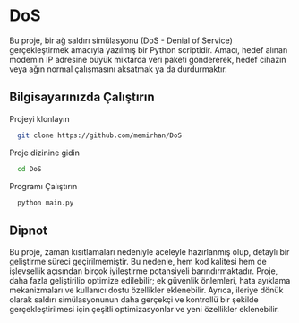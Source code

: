
# DoS

Bu proje, bir ağ saldırı simülasyonu (DoS - Denial of Service) gerçekleştirmek amacıyla yazılmış bir Python scriptidir. Amacı, hedef alınan modemin IP adresine büyük miktarda veri paketi göndererek, hedef cihazın veya ağın normal çalışmasını aksatmak ya da durdurmaktır.



## Bilgisayarınızda Çalıştırın

Projeyi klonlayın

```bash
  git clone https://github.com/memirhan/DoS
```

Proje dizinine gidin

```bash
  cd DoS
```

Programı Çalıştırın

```bash
  python main.py
```

  
## Dipnot

Bu proje, zaman kısıtlamaları nedeniyle aceleyle hazırlanmış olup, detaylı bir geliştirme süreci geçirilmemiştir. Bu nedenle, hem kod kalitesi hem de işlevsellik açısından birçok iyileştirme potansiyeli barındırmaktadır. Proje, daha fazla geliştirilip optimize edilebilir; ek güvenlik önlemleri, hata ayıklama mekanizmaları ve kullanıcı dostu özellikler eklenebilir. Ayrıca, ileriye dönük olarak saldırı simülasyonunun daha gerçekçi ve kontrollü bir şekilde gerçekleştirilmesi için çeşitli optimizasyonlar ve yeni özellikler eklenebilir.

  
